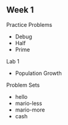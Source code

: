 ## Week 1

Practice Problems

- Debug
- Half
- Prime

Lab 1

- Population Growth

Problem Sets

- hello
- mario-less
- mario-more
- cash
